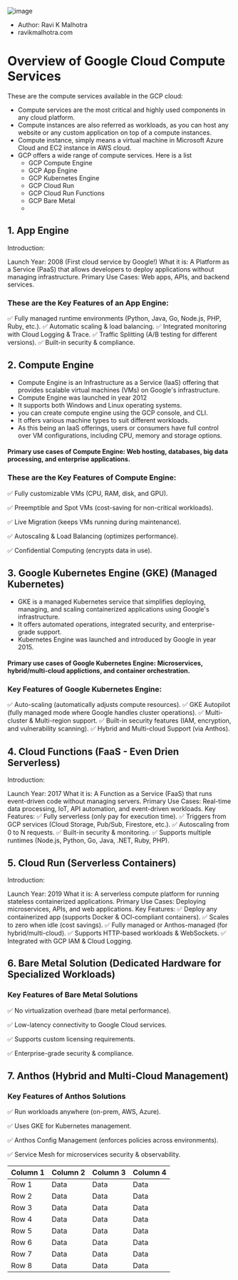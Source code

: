 ![image](https://github.com/user-attachments/assets/11c72803-3594-40b4-be92-24800eb25465)
- Author: Ravi K Malhotra
- ravikmalhotra.com                                           

# Overview of Google Cloud Compute Services
These are the compute services available in the GCP cloud:
- Compute services are the most critical and highly used components in any cloud platform.
- Compute instances are also referred as workloads, as you can host any website or any custom application on top of a compute instances.
- Compute instance, simply means a virtual machine in Microsoft Azure Cloud and EC2 instance in AWS cloud.
- GCP offers a wide range of compute services. Here is a list
    - GCP Compute Engine
    - GCP App Engine
    - GCP Kubernetes Engine
    - GCP Cloud Run
    - GCP Cloud Run Functions
    - GCP Bare Metal
   -   
## 1. App Engine

Introduction:

Launch Year: 2008 (First cloud service by Google!)
What it is: A Platform as a Service (PaaS) that allows developers to deploy applications without managing infrastructure.
Primary Use Cases: Web apps, APIs, and backend services.

### These are the Key Features of an App Engine:
✅ Fully managed runtime environments (Python, Java, Go, Node.js, PHP, Ruby, etc.).
✅ Automatic scaling & load balancing.
✅ Integrated monitoring with Cloud Logging & Trace.
✅ Traffic Splitting (A/B testing for different versions).
✅ Built-in security & compliance.

## 2. Compute Engine

- Compute Engine is an Infrastructure as a Service (IaaS) offering that provides scalable virtual machines (VMs) on Google's infrastructure.
- Compute Engine was launched in year 2012
- It supports both Windows and Linux operating systems.
- you can create compute engine using the GCP console, and CLI. 
- It offers various machine types to suit different workloads.
- As this being an IaaS offerings, users or consumers have full control over VM configurations, including CPU, memory and storage options.
#### Primary use cases of Compute Engine: Web hosting, databases, big data processing, and enterprise applications.
 
### These are the Key Features of Compute Engine:
✅ Fully customizable VMs (CPU, RAM, disk, and GPU).

✅ Preemptible and Spot VMs (cost-saving for non-critical workloads).

✅ Live Migration (keeps VMs running during maintenance).

✅ Autoscaling & Load Balancing (optimizes performance).

✅ Confidential Computing (encrypts data in use).


## 3. Google Kubernetes Engine (GKE) (Managed Kubernetes)
- GKE is a managed Kubernetes service that simplifies deploying, managing, and scaling containerized applications using Google's infrastructure. 
- It offers automated operations, integrated security, and enterprise-grade support.
- Kubernetes Engine was launched and introduced by Google in year 2015. 

#### Primary use cases of Google Kubernetes Engine: Microservices, hybrid/multi-cloud applictions, and container orchestration.

### Key Features of Google Kubernetes Engine:
✅ Auto-scaling (automatically adjusts compute resources).
✅ GKE Autopilot (fully managed mode where Google handles cluster operations).
✅ Multi-cluster & Multi-region support.
✅ Built-in security features (IAM, encryption, and vulnerability scanning).
✅ Hybrid and Multi-cloud Support (via Anthos).


## 4. Cloud Functions (FaaS - Even Drien Serverless)

Introduction:

Launch Year: 2017
What it is: A Function as a Service (FaaS) that runs event-driven code without managing servers.
Primary Use Cases: Real-time data processing, IoT, API automation, and event-driven workloads.
Key Features:
✅ Fully serverless (only pay for execution time).
✅ Triggers from GCP services (Cloud Storage, Pub/Sub, Firestore, etc.).
✅ Autoscaling from 0 to N requests.
✅ Built-in security & monitoring.
✅ Supports multiple runtimes (Node.js, Python, Go, Java, .NET, Ruby, PHP).


## 5. Cloud Run (Serverless Containers)

Introduction:

Launch Year: 2019
What it is: A serverless compute platform for running stateless containerized applications.
Primary Use Cases: Deploying microservices, APIs, and web applications.
Key Features:
✅ Deploy any containerized app (supports Docker & OCI-compliant containers).
✅ Scales to zero when idle (cost savings).
✅ Fully managed or Anthos-managed (for hybrid/multi-cloud).
✅ Supports HTTP-based workloads & WebSockets.
✅ Integrated with GCP IAM & Cloud Logging.

## 6. Bare Metal Solution (Dedicated Hardware for Specialized Workloads)

### Key Features of Bare Metal Solutions
✅ No virtualization overhead (bare metal performance).

✅ Low-latency connectivity to Google Cloud services.

✅ Supports custom licensing requirements.

✅ Enterprise-grade security & compliance.


## 7. Anthos (Hybrid and Multi-Cloud Management)

### Key Features of Anthos Solutions
✅ Run workloads anywhere (on-prem, AWS, Azure).

✅ Uses GKE for Kubernetes management.

✅ Anthos Config Management (enforces policies across environments).

✅ Service Mesh for microservices security & observability.


| Column 1 | Column 2 | Column 3 | Column 4 |
|----------|----------|----------|----------|
| Row 1    | Data     | Data     | Data     |
| Row 2    | Data     | Data     | Data     |
| Row 3    | Data     | Data     | Data     |
| Row 4    | Data     | Data     | Data     |
| Row 5    | Data     | Data     | Data     |
| Row 6    | Data     | Data     | Data     |
| Row 7    | Data     | Data     | Data     |
| Row 8    | Data     | Data     | Data     |
